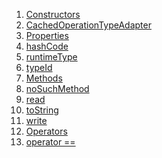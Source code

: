 1.  [Constructors](./CachedOperationTypeAdapter-class.md)
2.  [CachedOperationTypeAdapter](./CachedOperationTypeAdapter/CachedOperationTypeAdapter.md)
3.  [Properties](./CachedOperationTypeAdapter-class.md)
4.  [hashCode](./CachedOperationTypeAdapter/hashCode.md)
5.  [runtimeType](https://api.flutter.dev/flutter/dart-core/Object/runtimeType.html)
6.  [typeId](./CachedOperationTypeAdapter/typeId.md)
7.  [Methods](./CachedOperationTypeAdapter-class.md)
8.  [noSuchMethod](https://api.flutter.dev/flutter/dart-core/Object/noSuchMethod.html)
9.  [read](./CachedOperationTypeAdapter/read.md)
10. [toString](https://api.flutter.dev/flutter/dart-core/Object/toString.html)
11. [write](./CachedOperationTypeAdapter/write.md)
12. [Operators](./CachedOperationTypeAdapter-class.md)
13. [operator
    ==](./CachedOperationTypeAdapter/operator_equals.md)

